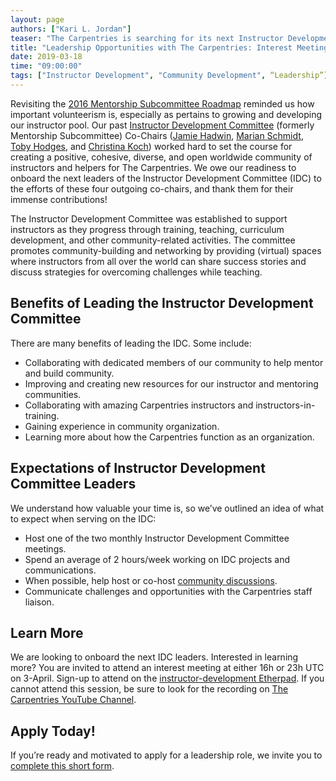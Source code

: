 ```yaml
---
layout: page
authors: ["Kari L. Jordan"]
teaser: "The Carpentries is searching for its next Instructor Development Committee Leaders!"
title: "Leadership Opportunities with The Carpentries: Interest Meeting 3-April"
date: 2019-03-18
time: "09:00:00"
tags: ["Instructor Development", "Community Development", “Leadership”]
---
```


Revisiting the [2016 Mentorship Subcommittee Roadmap](https://pad.carpentries.org/mentoring-subcom-roadmap) reminded us how important volunteerism is, especially as pertains to growing and developing our instructor pool. Our past [Instructor Development Committee](https://carpentries.org/blog/2018/08/instructor-dev-cttee/) (formerly Mentorship Subcommittee) Co-Chairs ([Jamie Hadwin](http://twitter.com/@jrenee403), [Marian Schmidt](https://twitter.com/micro_marian), [Toby Hodges](https://twitter.com/tbyhdgs), and [Christina Koch](https://twitter.com/@_christinaLK)) worked hard to set the course for creating a positive, cohesive, diverse, and open worldwide community of instructors and helpers for The Carpentries. We owe our readiness to onboard the next leaders of the Instructor Development Committee (IDC) to the efforts of these four outgoing co-chairs, and thank them for their immense contributions!

The Instructor Development Committee was established to support instructors as they progress through training, teaching, curriculum development, and other community-related activities. The committee promotes community-building and networking by providing (virtual) spaces where instructors from all over the world can share success stories and discuss strategies for overcoming challenges while teaching. 

## Benefits of Leading the Instructor Development Committee
There are many benefits of leading the IDC. Some include:

- Collaborating with dedicated members of our community to help mentor and build community. 
- Improving and creating new resources for our instructor and mentoring communities.
- Collaborating with amazing Carpentries instructors and instructors-in-training. 
- Gaining experience in community organization.
- Learning more about how the Carpentries function as an organization.

## Expectations of Instructor Development Committee Leaders
We understand how valuable your time is, so we’ve outlined an idea of what to expect when serving on the IDC:

- Host one of the two monthly Instructor Development Committee meetings.
- Spend an average of 2 hours/week working on IDC projects and communications.
- When possible, help host or co-host [community discussions](https://docs.carpentries.org/topic_folders/instructor_development/instructor_discussion_sessions.html).
- Communicate challenges and opportunities with the Carpentries staff liaison. 

## Learn More
We are looking to onboard the next IDC leaders. Interested in learning more? You are invited to attend an interest meeting at either 16h or 23h UTC on 3-April. Sign-up to attend on the [instructor-development Etherpad](https://pad.carpentries.org/instructor-development). If you cannot attend this session, be sure to look for the recording on [The Carpentries YouTube Channel](https://www.youtube.com/channel/UCBOUNBBZxc4DML3F89cEvGA). 

## Apply Today!
If you’re ready and motivated to apply for a leadership role, we invite you to [complete this short form](https://goo.gl/forms/HfMQ1Oz5xbBvEai62). 


